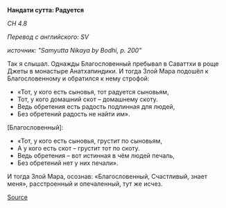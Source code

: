 **Нандати сутта: Радуется**

_СН 4\.8_

_Перевод с английского: SV_

_источник: "Samyutta Nikaya by Bodhi, p\. 200"_

Так я слышал\. Однажды Благословенный пребывал в Саваттхи в роще Джеты в монастыре Анатхапиндики\. И тогда Злой Мара подошёл к Благословенному и обратился к нему строфой:

* «Тот, у кого есть сыновья, тот радуется сыновьям,
* Тот, у кого домашний скот – домашнему скоту\.
* Ведь обретения есть радость подлинная для людей,
* Без обретений радость не найти им»\.

\[Благословенный\]:

* «Тот, у кого есть сыновья, грустит по сыновьям,
* А у кого есть скот – грустит тот по скоту\.
* Ведь обретения – вот истинная в чём людей печаль,
* Без обретений нет у них печали»\.

И тогда Злой Мара, осознав: «Благословенный, Счастливый, знает меня», расстроенный и опечаленный, тут же исчез\.

[Source](https://www\.theravada\.ru/Teaching/Canon/Suttanta/Texts/sn4_8\-nandati\-sutta\-sv\.htm)